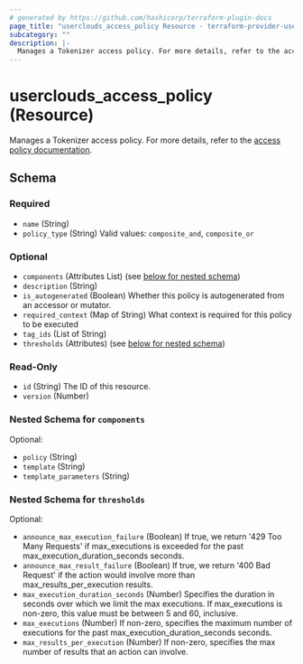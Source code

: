 ```yaml
---
# generated by https://github.com/hashicorp/terraform-plugin-docs
page_title: "userclouds_access_policy Resource - terraform-provider-userclouds"
subcategory: ""
description: |-
  Manages a Tokenizer access policy. For more details, refer to the access policy documentation https://docs.userclouds.com/docs/token-access-policies.
---
```


# userclouds_access_policy (Resource)

Manages a Tokenizer access policy. For more details, refer to the [access policy documentation](https://docs.userclouds.com/docs/token-access-policies).



<!-- schema generated by tfplugindocs -->
## Schema

### Required

- `name` (String)
- `policy_type` (String) Valid values: `composite_and`, `composite_or`

### Optional

- `components` (Attributes List) (see [below for nested schema](#nestedatt--components))
- `description` (String)
- `is_autogenerated` (Boolean) Whether this policy is autogenerated from an accessor or mutator.
- `required_context` (Map of String) What context is required for this policy to be executed
- `tag_ids` (List of String)
- `thresholds` (Attributes) (see [below for nested schema](#nestedatt--thresholds))

### Read-Only

- `id` (String) The ID of this resource.
- `version` (Number)

<a id="nestedatt--components"></a>
### Nested Schema for `components`

Optional:

- `policy` (String)
- `template` (String)
- `template_parameters` (String)


<a id="nestedatt--thresholds"></a>
### Nested Schema for `thresholds`

Optional:

- `announce_max_execution_failure` (Boolean) If true, we return '429 Too Many Requests' if max_executions is exceeded for the past max_execution_duration_seconds seconds.
- `announce_max_result_failure` (Boolean) If true, we return '400 Bad Request' if the action would involve more than max_results_per_execution results.
- `max_execution_duration_seconds` (Number) Specifies the duration in seconds over which we limit the max executions. If max_executions is non-zero, this value must be between 5 and 60, inclusive.
- `max_executions` (Number) If non-zero, specifies the maximum number of executions for the past max_execution_duration_seconds seconds.
- `max_results_per_execution` (Number) If non-zero, specifies the max number of results that an action can involve.
